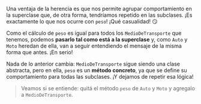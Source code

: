 Una ventaja de la herencia es que nos permite agrupar comportamiento en la superclase que, de otra forma, tendríamos repetido en las subclases. ¡Es exactamente lo que nos ocurre con `peso`! ¡Qué casualidad! :smirk: 

Como el cálculo de `peso` es igual para todos los `MedioDeTransporte` que tenemos, podemos **pasarlo tal como está a la superclase** y, como `Auto` y `Moto` heredan de ella, van a seguir entendiendo el mensaje de la misma forma que antes. ¡En serio!

Nada de lo anterior cambia: `MedioDeTransporte` sigue siendo una clase abstracta, pero en ella, `peso` es un **método concreto**, ya que se define su comportamiento para todas las subclases. ¡Y dejamos de repetir esa lógica!

> Veamos si se entiende: quitá el método `peso` de `Auto` y `Moto` y agregalo a `MedioDeTransporte`.